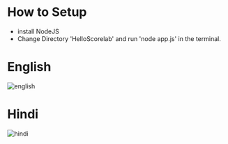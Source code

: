 # How to Setup
- install NodeJS
- Change Directory 'HelloScorelab' and run 'node app.js' in the terminal.

# English
![english](https://user-images.githubusercontent.com/17242746/47379829-9d6b2880-d719-11e8-8abd-a1202309ebcb.png)

# Hindi
![hindi](https://user-images.githubusercontent.com/17242746/47379830-9d6b2880-d719-11e8-8e9b-128335154e9a.png)

